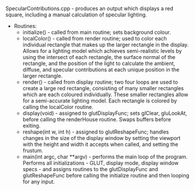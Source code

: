 SpecularContributions.cpp - produces an output which displays a red square, including a manual calculation of specular lighting.

- Routines:
	- initialize() - called from main routine; sets background colour.
	- localColor() - called from render routine; used to color each individual rectangle that makes
				   up the larger rectangle in the display.  Allows for a lighting model which 
				   achieves semi-realistic levels by using the intersect of each rectangle, the surface
				   normal of the rectangle, and the position of the light to calculate the ambient,
				   diffuse, and specular contributions at each unique position in the larger rectangle.
	- render() - called from display routine; two four loops are used to create a large red rectangle,
				   consisting of many smaller rectangles which are each coloured individually.  These
				   smaller rectangles allow for a semi-accurate lighting model.  Each rectangle is 
				   colored by calling the localColor routine.
	- display(void) - assigned to glutDisplayFunc; sets glClear, gluLookAt, before calling 
				   the renderHouse routine.  Swaps buffers before exiting.
	- reshape(int w, int h) - assigned to glutReshapeFunc; handles changes in the
				   size of the display window by setting the viewport with the
				   height and width it accepts when called, and setting the frustum.
	- main(int argc, char **argv) - performs the main loop of the program.  Performs
				   all initializations - GLUT, display mode, display window specs -
				   and assigns routines to the glutDisplayFunc and glutReshapeFunc
				   before calling the initialize routine and then looping for any
				   input.

